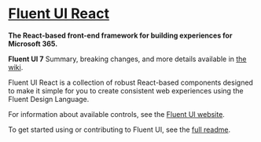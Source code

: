 # [Fluent UI React](https://dev.microsoft.com/fabric)

**The React-based front-end framework for building experiences for Microsoft 365.**

**Fluent UI 7** Summary, breaking changes, and more details available in [the wiki](https://github.com/OfficeDev/office-ui-fabric-react/wiki/Fabric-7).

Fluent UI React is a collection of robust React-based components designed to make it simple for you to create consistent web experiences using the Fluent Design Language.

For information about available controls, see the [Fluent UI website](https://dev.microsoft.com/fabric).

To get started using or contributing to Fluent UI, see the [full readme](https://github.com/OfficeDev/office-ui-fabric-react/blob/master/README.md).
